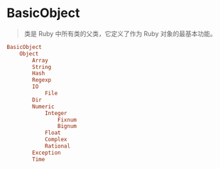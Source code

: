 # BasicObject
> 类是 Ruby 中所有类的父类，它定义了作为 Ruby 对象的最基本功能。
```conf
BasicObject
    Object
        Array
        String
        Hash
        Regexp
        IO
            File
        Dir
        Numeric
            Integer
                Fixnum
                Bignum
            Float
            Complex
            Rational
        Exception
        Time
```